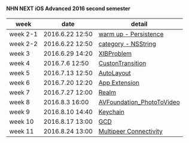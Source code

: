 #### NHN NEXT iOS Advanced 2016 second semester

| week | date | detail | 
|-------------| ------------------- | ------------------ |
| week 2-1 | 2016.6.22 12:50 | [warm up - Persistence](https://github.com/luvgaram/iOS_advanced/tree/master/w2_persistence) |
| week 2-2 | 2016.6.22 12:50  | [category - NSString](https://github.com/luvgaram/iOS_advanced/tree/master/w2_category) |
| week 3 | 2016.6.29 14:20  | [XIBProblem](https://github.com/luvgaram/iOS_advanced/tree/master/w3_XIBProblem) |
| week 4 | 2016.7.6 12:50  | [CustonTransition](https://github.com/luvgaram/iOS_advanced/tree/master/w4_customTransition) |
| week 5 | 2016.7.13 12:50  | [AutoLayout](https://github.com/luvgaram/iOS_advanced/tree/master/w5_AutoLayout) |
| week 6 | 2016.7.20 12:20  | [App Extension](https://github.com/luvgaram/iOS_advanced/tree/master/w6_app_extension) |
| week 7 | 2016.7.27 12:00  | [Realm](https://github.com/luvgaram/iOS_advanced/tree/master/w7_Realm) |
| week 8 | 2016.8.3 16:00  | [AVFoundation_PhotoToVideo](https://github.com/luvgaram/iOS_advanced/tree/master/w8_AVFoundation_PhotoToVideo) |
| week 9 | 2016.8.10 14:40  | [Keychain](https://github.com/luvgaram/iOS_advanced/tree/master/w9_Keychain) |
| week 10 | 2016.8.17 13:00  | [GCD](https://github.com/luvgaram/iOS_advanced/tree/master/w10_GCD) |
| week 11 | 2016.8.24 13:00  | [Multipeer Connectivity](https://github.com/luvgaram/iOS_advanced/tree/master/w11_MultipeerConnectivity) |